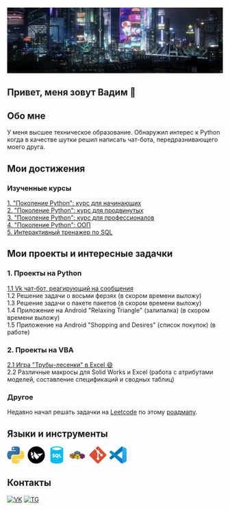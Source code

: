 ![Header](https://github.com/makarov-vadim/makarov-vadim/blob/main/assets/header.png)

## Привет, меня зовут Вадим 👋

## Обо мне
У меня высшее техническое образование. Обнаружил интерес к Python когда в качестве шутки решил написать чат-бота, передразнивающего моего друга.

## Мои достижения
### Изученные курсы
[1. "Поколение Python": курс для начинающих](https://stepik.org/cert/1596593)  
[2. "Поколение Python": курс для продвинутых](https://stepik.org/cert/2107088)  
[3. "Поколение Python": курс для профессионалов](https://stepik.org/cert/2396524)  
[4. "Поколение Python": ООП](https://stepik.org/cert/2600527)  
[5. Интерактивный тренажер по SQL](https://stepik.org/cert/2761059)  

## Мои проекты и интересные задачки
### 1. Проекты на Python 
[1.1 Vk чат-бот, реагирующий на сообщения](https://github.com/makarov-vadim/vk_bot_1)  
1.2 Решение задачи о восьми ферзях (в скором времени выложу)  
1.3 Решение задачи о пакете пакетов (в скором времени выложу)  
1.4 Приложение на Android "Relaxing Triangle" (залипалка) (в скором времени выложу)  
1.5 Приложение на Android "Shopping and Desires" (список покупок) (в работе)

### 2. Проекты на VBA
[2.1 Игра "Трубы-лесенки" в Excel 😄](https://github.com/makarov-vadim/pipes-ladders)  
2.2 Различные макросы для Solid Works и Excel (работа с атрибутами моделей, составление спецификаций и сводных таблиц)

### Другое
Недавно начал решать задачки на  [Leetcode](https://leetcode.com/u/makarov-vadim/) по этому [роадмапу](https://neetcode.io/roadmap).  



## Языки и инструменты
<div>
  <img src="https://github.com/makarov-vadim/makarov-vadim/blob/main/assets/python.svg" title="python" alt="python" width="40" height="40"/>&nbsp
  <img src="https://github.com/makarov-vadim/makarov-vadim/blob/main/assets/kivy.svg" title="kivy" alt="kivy" width="40" height="40"/>&nbsp
  <img src="https://github.com/makarov-vadim/makarov-vadim/blob/main/assets/sql.svg" title="sql" alt="sql" width="40" height="40"/>&nbsp
  <img src="https://github.com/makarov-vadim/makarov-vadim/blob/main/assets/vba.svg" title="vba" alt="vba" width="40" height="40"/>&nbsp
    <img src="https://github.com/makarov-vadim/makarov-vadim/blob/main/assets/git.svg" title="git" alt="git" width="40" height="40"/>&nbsp
  <img src="https://github.com/makarov-vadim/makarov-vadim/blob/main/assets/vscode.svg" title="vscode" alt="vscode" width="40" height="40"/>&nbsp

## Контакты
[![VK](https://img.shields.io/badge/-VK-black?style=for-the-badge&logo=VK)](https://vk.com/this_link_is_wrong)
[![TG](https://img.shields.io/badge/-TG-black?style=for-the-badge&logo=telegram)](https://t.me/evph000)

